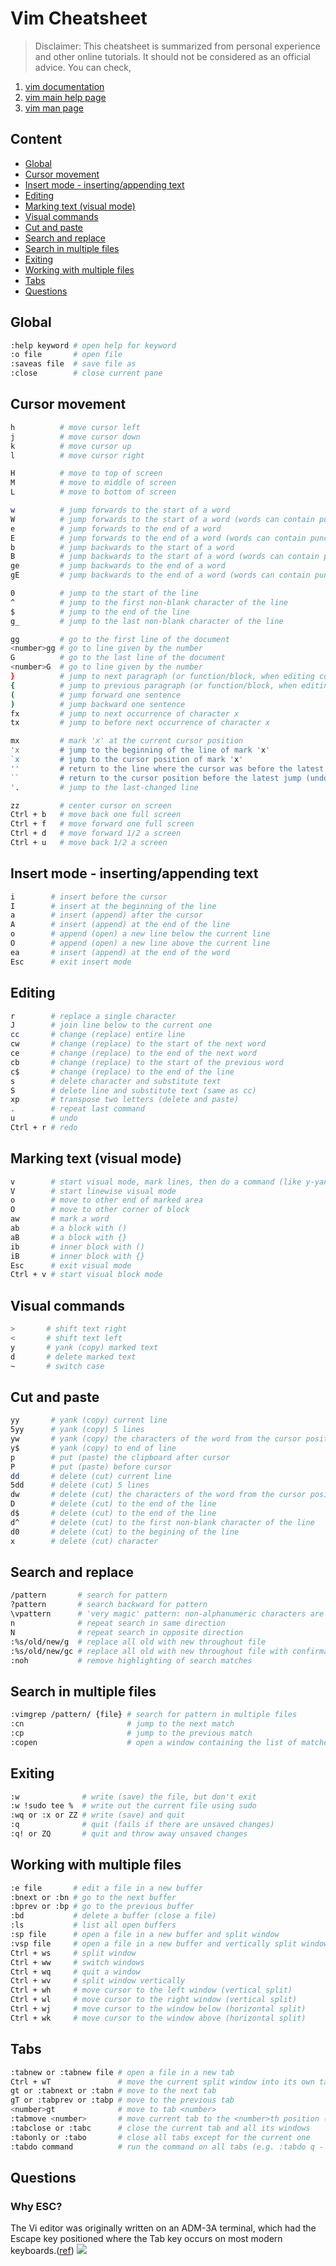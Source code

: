# Vim Cheatsheet

>Disclaimer: This cheatsheet is summarized from personal experience and other online tutorials. It should not be considered as an official advice. You can check,

1. [vim documentation](http://vimdoc.sourceforge.net)
2. [vim main help page](http://vimdoc.sourceforge.net/htmldoc/help.html)
3. [vim man page](http://linuxcommand.org/lc3_man_pages/vim1.html)

## <a name="h-content"></a>Content

* [Global](#h-global)
* [Cursor movement](#h-movement)
* [Insert mode - inserting/appending text](#h-imode)
* [Editing](#h-editing)
* [Marking text (visual mode)](#h-marking)
* [Visual commands](#h-vmode)
* [Cut and paste](#h-cutpaste)
* [Search and replace](#h-search)
* [Search in multiple files](#h-searchfiles)
* [Exiting](#h-exiting)
* [Working with multiple files](#h-multifiles)
* [Tabs](#h-tabs)
* [Questions](#h-qna)


## <a name="h-global"></a>Global
```bash
:help keyword # open help for keyword
:o file       # open file
:saveas file  # save file as
:close        # close current pane
```

## <a name="h-movement"></a>Cursor movement
```bash
h          # move cursor left
j          # move cursor down
k          # move cursor up
l          # move cursor right

H          # move to top of screen
M          # move to middle of screen
L          # move to bottom of screen

w          # jump forwards to the start of a word
W          # jump forwards to the start of a word (words can contain punctuation)
e          # jump forwards to the end of a word
E          # jump forwards to the end of a word (words can contain punctuation)
b          # jump backwards to the start of a word
B          # jump backwards to the start of a word (words can contain punctuation)
ge         # jump backwards to the end of a word
gE         # jump backwards to the end of a word (words can contain punctuation)

0          # jump to the start of the line
^          # jump to the first non-blank character of the line
$          # jump to the end of the line
g_         # jump to the last non-blank character of the line

gg         # go to the first line of the document
<number>gg # go to line given by the number
G          # go to the last line of the document
<number>G  # go to line given by the number
}          # jump to next paragraph (or function/block, when editing code)
{          # jump to previous paragraph (or function/block, when editing code)
(          # jump forward one sentence
)          # jump backward one sentence
fx         # jump to next occurrence of character x
tx         # jump to before next occurrence of character x

mx         # mark 'x' at the current cursor position
'x         # jump to the beginning of the line of mark 'x'
`x         # jump to the cursor position of mark 'x'
''         # return to the line where the cursor was before the latest jump (Two single quotes.)
``         # return to the cursor position before the latest jump (undo the jump) (Two back ticks)
'.         # jump to the last-changed line

zz         # center cursor on screen
Ctrl + b   # move back one full screen
Ctrl + f   # move forward one full screen
Ctrl + d   # move forward 1/2 a screen
Ctrl + u   # move back 1/2 a screen
```

## <a name="h-imode"></a>Insert mode - inserting/appending text
```bash
i        # insert before the cursor
I        # insert at the beginning of the line
a        # insert (append) after the cursor
A        # insert (append) at the end of the line
o        # append (open) a new line below the current line
O        # append (open) a new line above the current line
ea       # insert (append) at the end of the word
Esc      # exit insert mode
```

## <a name="h-editing"></a>Editing
```bash
r        # replace a single character
J        # join line below to the current one
cc       # change (replace) entire line
cw       # change (replace) to the start of the next word
ce       # change (replace) to the end of the next word
cb       # change (replace) to the start of the previous word
c$       # change (replace) to the end of the line
s        # delete character and substitute text
S        # delete line and substitute text (same as cc)
xp       # transpose two letters (delete and paste)
.        # repeat last command
u        # undo
Ctrl + r # redo
```

## <a name="h-marking"></a>Marking text (visual mode)
```bash
v        # start visual mode, mark lines, then do a command (like y-yank)
V        # start linewise visual mode
o        # move to other end of marked area
O        # move to other corner of block
aw       # mark a word
ab       # a block with ()
aB       # a block with {}
ib       # inner block with ()
iB       # inner block with {}
Esc      # exit visual mode
Ctrl + v # start visual block mode
```

## <a name="h-vmode"></a>Visual commands
```bash
>       # shift text right
<       # shift text left
y       # yank (copy) marked text
d       # delete marked text
~       # switch case
```

## <a name="h-cutpaste"></a>Cut and paste
```bash
yy       # yank (copy) current line
5yy      # yank (copy) 5 lines
yw       # yank (copy) the characters of the word from the cursor position to the start of the next word
y$       # yank (copy) to end of line
p        # put (paste) the clipboard after cursor
P        # put (paste) before cursor
dd       # delete (cut) current line
5dd      # delete (cut) 5 lines
dw       # delete (cut) the characters of the word from the cursor position to the start of the next word
D        # delete (cut) to the end of the line
d$       # delete (cut) to the end of the line
d^       # delete (cut) to the first non-blank character of the line
d0       # delete (cut) to the begining of the line
x        # delete (cut) character
```

## <a name="h-search"></a>Search and replace
```bash
/pattern       # search for pattern
?pattern       # search backward for pattern
\vpattern      # 'very magic' pattern: non-alphanumeric characters are interpreted as special regex symbols (no escaping needed)
n              # repeat search in same direction
N              # repeat search in opposite direction
:%s/old/new/g  # replace all old with new throughout file
:%s/old/new/gc # replace all old with new throughout file with confirmations
:noh           # remove highlighting of search matches
```

## <a name="h-searchfiles"></a>Search in multiple files
```bash
:vimgrep /pattern/ {file} # search for pattern in multiple files
:cn                       # jump to the next match
:cp                       # jump to the previous match
:copen                    # open a window containing the list of matches
```

## <a name="h-exiting"></a>Exiting
```bash
:w              # write (save) the file, but don't exit
:w !sudo tee %  # write out the current file using sudo
:wq or :x or ZZ # write (save) and quit
:q              # quit (fails if there are unsaved changes)
:q! or ZQ       # quit and throw away unsaved changes
```

## <a name="h-multifiles"></a>Working with multiple files
```bash
:e file       # edit a file in a new buffer
:bnext or :bn # go to the next buffer
:bprev or :bp # go to the previous buffer
:bd           # delete a buffer (close a file)
:ls           # list all open buffers
:sp file      # open a file in a new buffer and split window
:vsp file     # open a file in a new buffer and vertically split window
Ctrl + ws     # split window
Ctrl + ww     # switch windows
Ctrl + wq     # quit a window
Ctrl + wv     # split window vertically
Ctrl + wh     # move cursor to the left window (vertical split)
Ctrl + wl     # move cursor to the right window (vertical split)
Ctrl + wj     # move cursor to the window below (horizontal split)
Ctrl + wk     # move cursor to the window above (horizontal split)
```

## <a name="h-tabs"></a>Tabs
```bash
:tabnew or :tabnew file # open a file in a new tab
Ctrl + wT               # move the current split window into its own tab
gt or :tabnext or :tabn # move to the next tab
gT or :tabprev or :tabp # move to the previous tab
<number>gt              # move to tab <number>
:tabmove <number>       # move current tab to the <number>th position (indexed from 0)
:tabclose or :tabc      # close the current tab and all its windows
:tabonly or :tabo       # close all tabs except for the current one
:tabdo command          # run the command on all tabs (e.g. :tabdo q - closes all opened tabs)
```

## <a name="h-qna"></a>Questions
### Why ESC?
The Vi editor was originally written on an ADM-3A terminal, which had the Escape key positioned where the Tab key occurs on most modern keyboards.([ref](http://vim.wikia.com/wiki/Avoid_the_escape_key))
![](https://i.stack.imgur.com/Wm8r5.jpg)
